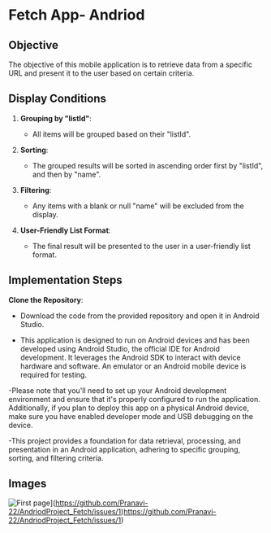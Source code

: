 # Fetch App- Andriod

## Objective

The objective of this mobile application is to retrieve data from a specific URL and present it to the user based on certain criteria.

## Display Conditions

1. **Grouping by "listId"**:
   - All items will be grouped based on their "listId".

2. **Sorting**:
   - The grouped results will be sorted in ascending order first by "listId", and then by "name".

3. **Filtering**:
   - Any items with a blank or null "name" will be excluded from the display.

4. **User-Friendly List Format**:
   - The final result will be presented to the user in a user-friendly list format.


## Implementation Steps

 **Clone the Repository**:
   - Download the code from the provided repository and open it in Android Studio.

- This application is designed to run on Android devices and has been developed using Android Studio, the official IDE for Android development. It leverages the Android SDK to interact with device hardware and software. An emulator or an Android mobile device is required for testing.

-Please note that you'll need to set up your Android development environment and ensure that it's properly configured to run the application. Additionally, if you plan to deploy this app on a physical Android device, make sure you have enabled developer mode and USB debugging on the device.

-This project provides a foundation for data retrieval, processing, and presentation in an Android application, adhering to specific grouping, sorting, and filtering criteria.

## Images
![First page]([image_url)](https://github.com/Pranavi-22/AndriodProject_Fetch/issues/1)https://github.com/Pranavi-22/AndriodProject_Fetch/issues/1)
